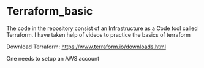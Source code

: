 # Terraform_basic
The code in the repository consist of an Infrastructure as a Code tool  called Terraform. I have taken help of videos to practice the basics of terraform

 Download Terraform: https://www.terraform.io/downloads.html
 
 One needs to setup an AWS account
